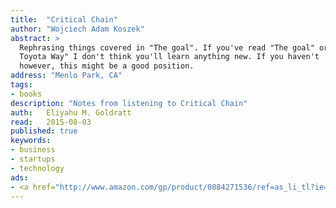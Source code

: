 ```yaml
---
title:	"Critical Chain"
author: "Wojciech Adam Koszek"
abstract: >
  Rephrasing things covered in "The goal". If you've read "The goal" or "The
  Toyota Way" I don't think you'll learn anything new. If you haven't
  however, this might be a good position.
address: "Menlo Park, CA"
tags:
- books
description: "Notes from listening to Critical Chain"
auth:	Eliyahu M. Goldratt
read:	2015-08-03
published: true
keywords:
- business
- startups
- technology
ads:
- <a href="http://www.amazon.com/gp/product/0884271536/ref=as_li_tl?ie=UTF8&camp=1789&creative=390957&creativeASIN=0884271536&linkCode=as2&tag=wkoszek-20&linkId=A5QHMSSZBY777ETO"><img border="0" src="http://ws-na.amazon-adsystem.com/widgets/q?_encoding=UTF8&ASIN=0884271536&Format=_SL160_&ID=AsinImage&MarketPlace=US&ServiceVersion=20070822&WS=1&tag=wkoszek-20" ></a><img src="http://ir-na.amazon-adsystem.com/e/ir?t=wkoszek-20&l=as2&o=1&a=0884271536" width="1" height="1" border="0" alt="" style="border:none !important; margin:0px !important;" />
---
```


